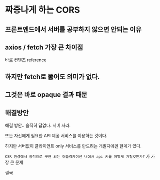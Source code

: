 # 짜증나게 하는 CORS


## 프론트엔드에서 서버를 공부하지 않으면 안되는 이유

## axios / fetch 가장 큰 차이점

바로 컨텐츠 reference

## 하지만 fetch로 뚫어도 의미가 없다.



## 그것은 바로 opaque 결과 때문

## 해결방안

해결 방안.. 솔직히 답없다. 서버 사라.

또는 자신에게 필요한 API 제공 서비스를 이용하는 것이다.

하지만 서버없이 클라이언트 only 서비스를 만드려는 개발자에겐 한계가 있다.

`CSR 환경에서 동적으로 구현 되는 어플리케이션 내에서 api 키를 어떻게 가릴것인가?` 가 가장 큰 문제

결국
